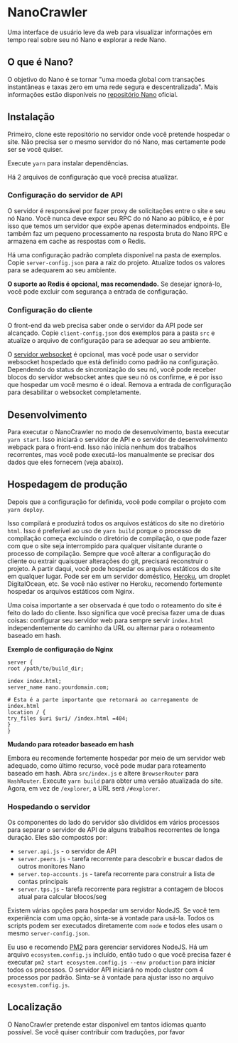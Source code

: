 # NanoCrawler

Uma interface de usuário leve da web para visualizar informações em tempo real sobre seu nó Nano e explorar a rede Nano.

## O que é Nano?

O objetivo do Nano é se tornar "uma moeda global com transações instantâneas e taxas zero em uma rede segura e descentralizada". Mais informações estão disponíveis no [repositório Nano](https://github.com/nanocurrency/raiblocks) oficial.

## Instalação

Primeiro, clone este repositório no servidor onde você pretende hospedar o site. Não precisa ser o mesmo servidor do nó Nano, mas certamente pode ser se você quiser.

Execute `yarn` para instalar dependências.

Há 2 arquivos de configuração que você precisa atualizar.

### Configuração do servidor de API

O servidor é responsável por fazer proxy de solicitações entre o site e seu nó Nano. Você nunca deve expor seu RPC do nó Nano ao público, e é por isso que temos um servidor que expõe apenas determinados endpoints. Ele também faz um pequeno processamento na resposta bruta do Nano RPC e armazena em cache as respostas com o Redis.

Há uma configuração padrão completa disponível na pasta de exemplos. Copie `server-config.json` para a raiz do projeto. Atualize todos os valores para se adequarem ao seu ambiente.

**O suporte ao Redis é opcional, mas recomendado.** Se desejar ignorá-lo, você pode excluir com segurança a entrada de configuração.

### Configuração do cliente

O front-end da web precisa saber onde o servidor da API pode ser alcançado. Copie `client-config.json` dos exemplos para a pasta `src` e atualize o arquivo de configuração para se adequar ao seu ambiente.

O [servidor websocket](https://github.com/meltingice/nanovault-ws) é opcional, mas você pode usar o servidor websocket hospedado que está definido como padrão na configuração. Dependendo do status de sincronização do seu nó, você pode receber blocos do servidor websocket antes que seu nó os confirme, e é por isso que hospedar um você mesmo é o ideal. Remova a entrada de configuração para desabilitar o websocket completamente.

## Desenvolvimento

Para executar o NanoCrawler no modo de desenvolvimento, basta executar `yarn start`. Isso iniciará o servidor de API e o servidor de desenvolvimento webpack para o front-end. Isso não inicia nenhum dos trabalhos recorrentes, mas você pode executá-los manualmente se precisar dos dados que eles fornecem (veja abaixo).

## Hospedagem de produção

Depois que a configuração for definida, você pode compilar o projeto com `yarn deploy`.

Isso compilará e produzirá todos os arquivos estáticos do site no diretório `html`. Isso é preferível ao uso de `yarn build` porque o processo de compilação começa excluindo o diretório de compilação, o que pode fazer com que o site seja interrompido para qualquer visitante durante o processo de compilação. Sempre que você alterar a configuração do cliente ou extrair quaisquer alterações do git, precisará reconstruir o projeto. A partir daqui, você pode hospedar os arquivos estáticos do site em qualquer lugar. Pode ser em um servidor doméstico, [Heroku](https://github.com/mars/create-react-app-buildpack), um droplet DigitalOcean, etc. Se você não estiver no Heroku, recomendo fortemente hospedar os arquivos estáticos com Nginx.

Uma coisa importante a ser observada é que todo o roteamento do site é feito do lado do cliente. Isso significa que você precisa fazer uma de duas coisas: configurar seu servidor web para sempre servir `index.html` independentemente do caminho da URL ou alternar para o roteamento baseado em hash.

**Exemplo de configuração do Nginx**

```nginx
server {
root /path/to/build_dir;

index index.html;
server_name nano.yourdomain.com;

# Esta é a parte importante que retornará ao carregamento de index.html
location / {
try_files $uri $uri/ /index.html =404;
}
}
```

**Mudando para roteador baseado em hash**

Embora eu recomende fortemente hospedar por meio de um servidor web adequado, como último recurso, você pode mudar para roteamento baseado em hash. Abra `src/index.js` e altere `BrowserRouter` para `HashRouter`. Execute `yarn build` para obter uma versão atualizada do site. Agora, em vez de `/explorer`, a URL será `/#explorer`.

### Hospedando o servidor

Os componentes do lado do servidor são divididos em vários processos para separar o servidor de API de alguns trabalhos recorrentes de longa duração. Eles são compostos por:

- `server.api.js` - o servidor de API
- `server.peers.js` - tarefa recorrente para descobrir e buscar dados de outros monitores Nano
- `server.top-accounts.js` - tarefa recorrente para construir a lista de contas principais
- `server.tps.js` - tarefa recorrente para registrar a contagem de blocos atual para calcular blocos/seg

Existem várias opções para hospedar um servidor NodeJS. Se você tem experiência com uma opção, sinta-se à vontade para usá-la. Todos os scripts podem ser executados diretamente com `node` e todos eles usam o mesmo `server-config.json`.

Eu uso e recomendo [PM2](https://www.npmjs.com/package/pm2) para gerenciar servidores NodeJS. Há um arquivo `ecosystem.config.js` incluído, então tudo o que você precisa fazer é executar `pm2 start ecosystem.config.js --env production` para iniciar todos os processos. O servidor API iniciará no modo cluster com 4 processos por padrão. Sinta-se à vontade para ajustar isso no arquivo `ecosystem.config.js`.

## Localização

O NanoCrawler pretende estar disponível em tantos idiomas quanto possível. Se você quiser contribuir com traduções, por favor
